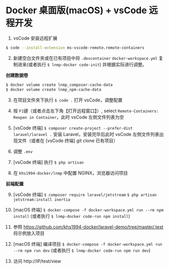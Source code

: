 # Docker 桌面版(macOS) + vsCode 远程开发

1. vsCode 安装远程扩展

```bash
$ code --install-extension ms-vscode-remote.remote-containers
```

2. 新建空白文件夹或在已有项目中将 `.devcontainer` `docker-workspace.yml` 复制进来(或者执行 `$ lnmp-docker code-init`) 并根据实际进行调整。

**创建数据卷**

```bash
$ docker volume create lnmp_composer-cache-data
$ docker volume create lnmp_npm-cache-data
```

3. 在项目文件夹下执行 `$ code .` 打开 vsCode，调整配置

4. 按 `F1`键（或者点击左下角【打开远程窗口】）, select `Remote-Containers: Reopen in Container`，此时 vsCode 左侧文件列表为空

5. [vsCode 终端] `$ composer create-project --prefer-dist laravel/laravel .` 安装 Laravel，安装完毕后此时 vsCode 左侧文件列表出现文件（或者在 [vsCode 终端] git clone 已有项目）

6. 调整 `.env`

7. [vsCode 终端] 执行 `$ php artisan`

8. 在 `khs1994-docker/lnmp` 中配置 NGINX，浏览器访问项目

**前端配置**

9. [vsCode 终端] `$ composer require laravel/jetstream` `$ php artisan jetstream:install inertia`

10. [macOS 终端] `$ docker-compose -f docker-workspace.yml run --rm npm install` (或者执行 `$ lnmp-docker code-run npm install`)

11. 参照 https://github.com/khs1994-docker/laravel-demo/tree/master/.test 将示例放入项目

12. [macOS 终端] 编译项目 `$ docker-compose -f docker-workspace.yml run --rm npm run dev` (或者执行 `$ lnmp-docker code-run npm run dev`)

13. 访问 http://IP/test/view
